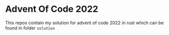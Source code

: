 # Advent Of Code 2022

This repos contain my solution for advent of code 2022 in rust which can be found in folder `solution`

